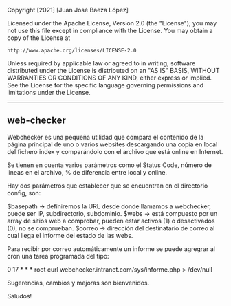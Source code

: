 Copyright [2021] [Juan José Baeza López]

Licensed under the Apache License, Version 2.0 (the "License");
you may not use this file except in compliance with the License.
You may obtain a copy of the License at

    http://www.apache.org/licenses/LICENSE-2.0

Unless required by applicable law or agreed to in writing, software
distributed under the License is distributed on an "AS IS" BASIS,
WITHOUT WARRANTIES OR CONDITIONS OF ANY KIND, either express or implied.
See the License for the specific language governing permissions and
limitations under the License.

-----------
web-checker
-----------

Webchecker es una pequeña utilidad que compara el contenido de la página principal de uno o varios websites descargando una copia en local del fichero index y 
comparándolo con el archivo que está online en Internet.

Se tienen en cuenta varios parámetros como el Status Code, número de lineas en el archivo, % de diferencia entre local y online.

Hay dos parámetros que establecer que se encuentran en el directorio config, son:

$basepath -> definiremos la URL desde donde llamamos a webchecker, puede ser IP, subdirectorio, subdominio.
$webs     -> está compuesto por un array de sitios web a comprobar, pueden estar activos (1) o desactivados (0), no se comprueban.
$correo   -> dirección del destinatario de correo al cual llega el informe del estado de las webs.

Para recibir por correo automáticamente un informe se puede agregrar al cron una tarea programada del tipo:

0 17 * * * root curl webchecker.intranet.com/sys/informe.php > /dev/null

Sugerencias, cambios y mejoras son bienvenidos.

Saludos!
